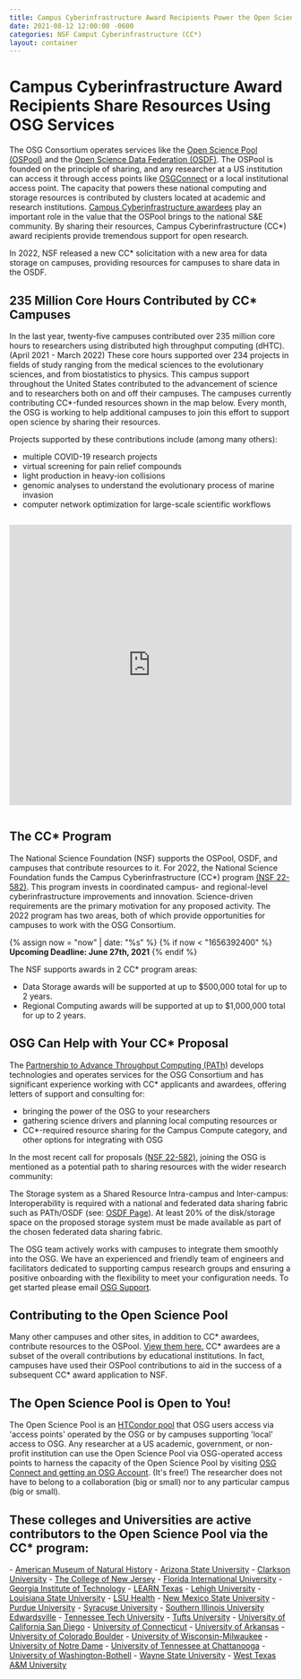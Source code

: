 ```yaml
---
title: Campus Cyberinfrastructure Award Recipients Power the Open Science Pool
date: 2021-08-12 12:00:00 -0600
categories: NSF Camput Cyberinfrastructure (CC*)
layout: container
---
```


# Campus Cyberinfrastructure Award Recipients Share Resources Using OSG Services

The OSG Consortium operates services like the [Open Science Pool (OSPool)](/about/computation-ideal-for-OSPool/) and the [Open Science Data Federation (OSDF)](/about/osdf/). The OSPool is founded on the principle of sharing, and any researcher at a US institution can access it through access points like [OSGConnect](connect.osg-htc.org) or a local institutional access point. The capacity that powers these national computing and storage resources is contributed by clusters located at academic and research institutions. [Campus Cyberinfrastructure awardees](https://www.nsf.gov/funding/pgm_summ.jsp?pims_id=504748) play an important role in the value that the OSPool brings to the national S&E community. By sharing their resources, Campus Cyberinfrastructure (CC*) award recipients provide tremendous support for open research.

In 2022, NSF released a new CC* solicitation with a new area for data storage on campuses, providing resources for campuses to share data in the OSDF.

## 235 Million Core Hours Contributed by CC* Campuses

In the last year, twenty-five campuses contributed over 235 million core hours to researchers using distributed high throughput computing (dHTC). (April 2021 - March 2022) These core hours supported over 234 projects in fields of study ranging from the medical sciences to the evolutionary sciences, and from biostatistics to physics. This campus support throughout the United States contributed to the advancement of science and to researchers both on and off their campuses. The campuses currently contributing CC*-funded resources shown in the map below. Every month, the OSG is working to help additional campuses to join this effort to support open science by sharing their resources.

Projects supported by these contributions include (among many others):

- multiple COVID-19 research projects
- virtual screening for pain relief compounds
- light production in heavy-ion collisions
- genomic analyses to understand the evolutionary process of marine invasion
- computer network optimization for large-scale scientific workflows

<iframe width="100%" height="500px" frameBorder="0" style="margin-bottom:1em; margin-top:1em" src="https://map.opensciencegrid.org/map/iframe?view=CCStar#38.61687,-97.86621|4|hybrid"></iframe>

## The CC* Program

The National Science Foundation (NSF) supports the OSPool, OSDF, and campuses that contribute resources to it. For 2022, the National Science Foundation funds the Campus Cyberinfrastructure (CC*) program <a href="https://www.nsf.gov/funding/pgm_summ.jsp?pims_id=504748" target="_blank">(NSF 22-582)</a>. This program invests in coordinated campus- and regional-level cyberinfrastructure improvements and innovation. Science-driven requirements are the primary motivation for any proposed activity.  The 2022 program has two areas, both of which provide opportunities for campuses to work with the OSG Consortium.

{% assign now = "now" | date: "%s" %}
{% if now < "1656392400" %}
**Upcoming Deadline: June 27th, 2021**
{% endif %}

The NSF supports awards in 2 CC* program areas:

- Data Storage awards will be supported at up to $500,000 total for up to 2 years.
- Regional Computing awards will be supported at up to $1,000,000 total for up to 2 years.


## OSG Can Help with Your CC* Proposal

The [Partnership to Advance Throughput Computing (PATh)](https://path-cc.io) develops technologies and operates services for the OSG Consortium and has significant experience working with CC* applicants and awardees, offering letters of support and consulting for:

- bringing the power of the OSG to your researchers
- gathering science drivers and planning local computing resources or
- CC*-required resource sharing for the Campus Compute category, and other options for integrating with OSG

In the most recent call for proposals <a href="https://www.nsf.gov/funding/pgm_summ.jsp?pims_id=504748" target="_blank">(NSF 22-582)</a>, joining the OSG is mentioned as a potential path to sharing resources with the wider research community:

The Storage system as a Shared Resource Intra-campus and Inter-campus: Interoperability is required with a national and federated data sharing fabric such as PATh/OSDF (see: [OSDF Page](/about/osdf/)). At least 20% of the disk/storage space on the proposed storage system must be made available as part of the chosen federated data sharing fabric.

The OSG team actively works with campuses to integrate them smoothly into the OSG. We have an experienced and friendly team of engineers and facilitators dedicated to supporting campus research groups and ensuring a positive onboarding with the flexibility to meet your configuration needs. To get started please email [OSG Support](mailto:support@osgconnect.net).

## Contributing to the Open Science Pool

Many other campuses and other sites, in addition to CC* awardees, contribute resources to the OSPool. <a href="https://map.opensciencegrid.org/map/iframe?view=EduvsOther#29.22889,-90.08789|4|terrain" target="_blank">View them here.</a> CC* awardees are a subset of the overall contributions by educational institutions. In fact, campuses have used their OSPool contributions to aid in the success of a subsequent CC* award application to NSF.

## The Open Science Pool is Open to You!

The Open Science Pool is an <a href="https://research.cs.wisc.edu/htcondor/" target="_blank">HTCondor pool</a> that OSG users access via 'access points' operated by the OSG or by campuses supporting 'local' access to OSG. Any researcher at a US academic, government, or non-profit institution can use the Open Science Pool via OSG-operated access points to harness the capacity of the Open Science Pool by visiting <a href="https://www.osgconnect.net/" target="_blank">OSG Connect and getting an OSG Account</a>. (It's free!) The researcher does not have to belong to a collaboration (big or small) nor to any particular campus (big or small).

<h2>These colleges and Universities are active contributors to the Open Science Pool via the CC* program: </h2>
- <a href="https://www.amnh.org/research/computational-sciences" target="_blank">American Museum of Natural History</a>
- <a href="https://cores.research.asu.edu/research-computing/about" target="_blank">Arizona State University</a>
- <a href="https://sites.clarkson.edu/acres/" target="_blank">Clarkson University</a>
- <a href="https://computerscience.tcnj.edu/cs-programs-research/funded-projects/" target="_blank">The College of New Jersey</a>
- <a href="https://www.fsu.edu/" target="_blank">Florida International University</a>
- <a href="https://pace.gatech.edu/" target="_blank"> Georgia Institute of Technology</a>
- <a href="https://www.tx-learn.org/" target="_blank">LEARN Texas</a>
- <a href="https://www1.lehigh.edu/" target="_blank">Lehigh University</a>
- <a href="http://www.hpc.lsu.edu/about/index.php" target="_blank"> Louisiana State University</a>
- <a href="https://www.lsuhsc.edu/" target="_blank"> LSU Health</a>
- <a href="https://www.nmsu.edu/" target="_blank"> New Mexico State University</a>
- <a href="https://www.purdue.edu/newsroom/releases/2019/Q3/nsf-supports-purdue-team-developing-online-manufacturing-education.html" target="_blank">Purdue University</a>
- <a href="https://news.syr.edu/blog/2020/09/03/national-science-foundation-awards-390000-to-syracuse-university-computing-initiative/" target="_blank"> Syracuse University</a>
- <a href="https://www.siue.edu/its/cyberinfrastructure/" target="_blank"> Southern Illinois University Edwardsville</a>
- <a href="https://www.tntech.edu/" target="_blank">Tennessee Tech University</a>
- <a href="https://now.tufts.edu/articles/tufts-awarded-nsf-grant-expand-big-data-innovation-and-discovery" target="_blank"> Tufts University</a>
- <a href="https://ucsdnews.ucsd.edu/pressrelease/sdsc-awarded-nsf-grant-for-triton-shared-computing-cluster-upgrade" target="_blank">University of California San Diego</a>
- <a href="https://news.engr.uconn.edu/500k-nsf-grant-awarded-to-dr-bing-wang-uconn-health-center-2.php" target="_blank">University of Connecticut</a>
- <a href="https://www.uark.edu/" target="_blank">University of Arkansas</a>
- <a href="https://www.colorado.edu/rc/" target="_blank"> University of Colorado Boulder</a>
- <a href="https://uwm.edu/" target="_blank">University of Wisconsin-Milwaukee</a>
- <a href="https://www.nd.edu/" target="_blank">University of Notre Dame</a>
- <a href="https://www.utc.edu/" target="_blank">University of Tennessee at Chattanooga</a>
- <a href="https://www.uwb.edu/" target="_blank">University of Washington-Bothell</a>
- <a href="https://www.nsf.gov/awardsearch/showAward?AWD_ID=1925467&HistoricalAwards=false" target="_blank">Wayne State University</a>
- <a href="https://www.wtamu.edu/" target="_blank">West Texas A&M University</a>